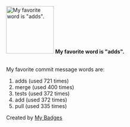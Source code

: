 <img src="https://my-badges.github.io/my-badges/favorite-word.png" alt="My favorite word is &quot;adds&quot;." title="My favorite word is &quot;adds&quot;." width="128">
<strong>My favorite word is &quot;adds&quot;.</strong>
<br><br>

My favorite commit message words are:

1. adds (used 721 times)
2. merge (used 400 times)
3. tests (used 372 times)
4. add (used 372 times)
5. pull (used 335 times)


Created by <a href="https://github.com/my-badges/my-badges">My Badges</a>